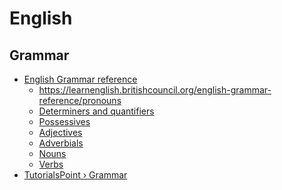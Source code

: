 English
====

## Grammar

- [English Grammar reference](https://learnenglish.britishcouncil.org/grammar/reference)
    - https://learnenglish.britishcouncil.org/english-grammar-reference/pronouns
    - [Determiners and quantifiers](https://learnenglish.britishcouncil.org/english-grammar-reference/determiners-and-quantifiers)
    - [Possessives](https://learnenglish.britishcouncil.org/english-grammar-reference/possessives)
    - [Adjectives](https://learnenglish.britishcouncil.org/english-grammar-reference/adjectives)
    - [Adverbials](https://learnenglish.britishcouncil.org/english-grammar-reference/adverbials)
    - [Nouns](https://learnenglish.britishcouncil.org/english-grammar-reference/nouns)
    - [Verbs](https://learnenglish.britishcouncil.org/english-grammar-reference/verbs)
- [TutorialsPoint › Grammar](https://www.youtube.com/playlist?list=PLWPirh4EWFpFpJ7KwQ_lsP8H1kCQzjzka)
